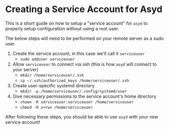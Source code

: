 # Creating a Service Account for Asyd
This is a short guide on how to setup a "service account" for `asyd` to properly setup configuration without using a root user.

The below steps will need to be performed on your remote server as a sudo user.

1. Create the service account, in this case we'll call it `serviceuser`
    * `sudo adduser serviceuser`
2. Allow `serviceuser` to connect via ssh (this is how `asyd` will connect to your server)
    * `mkdir /home/serviceuser/.ssh`
    * `cp ~/.ssh/authorized_keys /home/serviceuser/.ssh`
3. Create user-specific systemd directory
    * `mkdir -p /home/serviceuser/.config/systemd/user`
4. Give necessary permissions to the service account's home directory
    * `chown -R serviceuser:serviceuser /home/serviceuser`
    * `chmod -R u+rwx /home/serviceuser`

After following these steps, you should be able to use `asyd` with your new service account!

